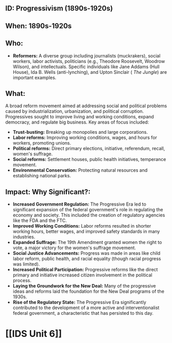 ## ID: Progressivism (1890s-1920s)

## When: 1890s-1920s

## Who: 
* **Reformers:**  A diverse group including journalists (muckrakers), social workers, labor activists, politicians (e.g., Theodore Roosevelt, Woodrow Wilson), and intellectuals.  Specific individuals like Jane Addams (Hull House), Ida B. Wells (anti-lynching), and Upton Sinclair ( *The Jungle*) are important examples.

## What:  
A broad reform movement aimed at addressing social and political problems caused by industrialization, urbanization, and political corruption.  Progressives sought to improve living and working conditions, expand democracy, and regulate big business.  Key areas of focus included:
* **Trust-busting:** Breaking up monopolies and large corporations.
* **Labor reforms:**  Improving working conditions, wages, and hours for workers, promoting unions.
* **Political reforms:**  Direct primary elections, initiative, referendum, recall, women's suffrage.
* **Social reforms:**  Settlement houses, public health initiatives, temperance movement.
* **Environmental Conservation:**  Protecting natural resources and establishing national parks.


## Impact: Why Significant?:
* **Increased Government Regulation:**  The Progressive Era led to significant expansion of the federal government's role in regulating the economy and society.  This included the creation of regulatory agencies like the FDA and the FTC.
* **Improved Working Conditions:**  Labor reforms resulted in shorter working hours, better wages, and improved safety standards in many industries.
* **Expanded Suffrage:**  The 19th Amendment granted women the right to vote, a major victory for the women's suffrage movement.
* **Social Justice Advancements:**  Progress was made in areas like child labor reform, public health, and racial equality (though racial progress was limited).
* **Increased Political Participation:**  Progressive reforms like the direct primary and initiative increased citizen involvement in the political process.
* **Laying the Groundwork for the New Deal:**  Many of the progressive ideas and reforms laid the foundation for the New Deal programs of the 1930s.
* **Rise of the Regulatory State:** The Progressive Era significantly contributed to the development of a more active and interventionalist federal government, a characteristic that has persisted to this day.


# [[IDS Unit 6]]